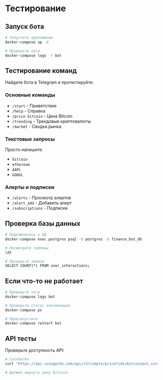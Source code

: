 # Тестирование

## Запуск бота

```bash
# Запустите приложение
docker-compose up -d

# Проверьте логи
docker-compose logs -f bot
```

## Тестирование команд

Найдите бота в Telegram и протестируйте:

### Основные команды
- `/start` - Приветствие
- `/help` - Справка
- `/price bitcoin` - Цена Bitcoin
- `/trending` - Трендовые криптовалюты
- `/market` - Сводка рынка

### Текстовые запросы
Просто напишите:
- `bitcoin`
- `ethereum` 
- `AAPL`
- `GOOGL`

### Алерты и подписки
- `/alerts` - Просмотр алертов
- `/alert_add` - Добавить алерт
- `/subscriptions` - Подписки

## Проверка базы данных

```bash
# Подключитесь к БД
docker-compose exec postgres psql -U postgres -d finance_bot_db

# Посмотрите таблицы
\dt

# Проверьте записи
SELECT COUNT(*) FROM user_interactions;
```

## Если что-то не работает

```bash
# Проверьте логи
docker-compose logs bot

# Проверьте статус контейнеров
docker-compose ps

# Перезапустите
docker-compose restart bot
```

## API тесты

Проверьте доступность API:

```bash
# CoinGecko
curl "https://api.coingecko.com/api/v3/simple/price?ids=bitcoin&vs_currencies=usd"

# Должен вернуть цену Bitcoin
```